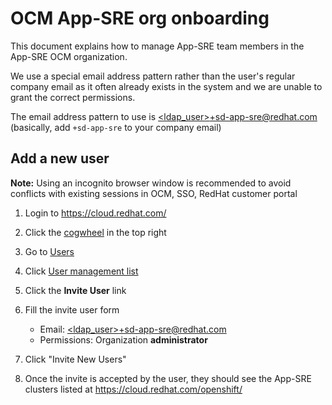 # OCM App-SRE org onboarding

This document explains how to manage App-SRE team members in the App-SRE OCM organization.

We use a special email address pattern rather than the user's regular company email as it often already exists in the system and we are unable to grant the correct permissions.

The email address pattern to use is [<ldap_user>+sd-app-sre@redhat.com]() (basically, add `+sd-app-sre` to your company email)

## Add a new user

**Note:** Using an incognito browser window is recommended to avoid conflicts with existing sessions in OCM, SSO, RedHat customer portal

1. Login to https://cloud.redhat.com/

1. Click the [cogwheel](https://cloud.redhat.com/settings/) in the top right

1. Go to [Users](https://cloud.redhat.com/settings/rbac/users)

1. Click [User management list](https://www.redhat.com/wapps/ugc/protected/usermgt/userList.html)

1. Click the **Invite User** link

1. Fill the invite user form

    - Email: [<ldap_user>+sd-app-sre@redhat.com]()
    - Permissions: Organization **administrator**

1. Click "Invite New Users"

1. Once the invite is accepted by the user, they should see the App-SRE clusters listed at https://cloud.redhat.com/openshift/
